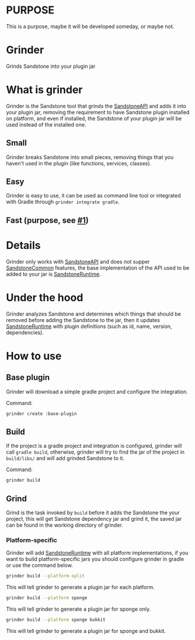 # PURPOSE

This is a purpose, maybe it will be developed someday, or maybe not.

# Grinder
Grinds Sandstone into your plugin jar

# What is grinder

Grinder is the Sandstone tool that grinds the [SandstoneAPI](https://github.com/ProjectSandstone/SandstoneAPI) and adds it into your plugin jar, removing the requirement to have Sandstone plugin installed on platform, and even if installed, the Sandstone of your plugin jar will be used instead of the installed one.

## Small

Grinder breaks Sandstone into small pieces, removing things that you haven't used in the plugin (like functions, services, classes).

## Easy

Grinder is easy to use, it can be used as command line tool or integrated with Gradle through `grinder integrate gradle`.

## Fast (purpose, see [#1](https://github.com/ProjectSandstone/Grinder/issues/1))

# Details

Grinder only works with [SandstoneAPI](https://github.com/ProjectSandstone/SandstoneAPI) and does not supper [SandstoneCommon](https://github.com/ProjectSandstone/SandstoneCommon) features, the base implementation of the API used to be added to your jar is [SandstoneRuntime](https://github.com/ProjectSandstone/SandstoneRuntime).

# Under the hood

Grinder analyzes Sandstone and determines which things that should be removed before adding the Sandstone to the jar, then it updates [SandstoneRuntime](https://github.com/ProjectSandstone/SandstoneRuntime) with plugin definitions (such as id, name, version, dependencies).

# How to use
 
## Base plugin
 
Grinder will download a simple gradle project and configure the integration.
 
Command:
```sh
grinder create :base-plugin
```
 
## Build
 
If the project is a gradle project and integration is configured, grinder will call `gradle build`, otherwise, grinder will try to find the jar of the project in `build/libs/` and will add grinded Sandstone to it.

Command:
```sh
grinder build
```
 
## Grind
 
Grind is the task invoked by `build` before it adds the Sandstone the your project, this will get Sandstone dependency jar and grind it, the saved jar can be found in the working directory of grinder.

### Platform-specific

Grinder will add [SandstoneRuntime](https://github.com/ProjectSandstone/SandstoneRuntime) with all platform implementations, if you want to build platform-specific jars you should configure grinder in gradle or use the command below.

```sh
grinder build --platform-split
```

This will tell grinder to generate a plugin jar for each platform.

```sh
grinder build --platform sponge
```

This will tell grinder to generate a plugin jar for sponge only.

```sh
grinder build --platform sponge bukkit
```

This will tell grinder to generate a plugin jar for sponge and bukkit.
